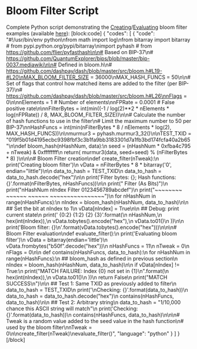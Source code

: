 # Bloom Filter Script

Complete Python script demonstrating the [Creating](../examples/p2p-network-creating-a-bloom-filter.md)/[Evaluating](core-examples-p2p-network-evaluating-a-bloom-filter) bloom filter examples (available [here](https://gist.github.com/dash-docs/5d63f095352a717f90d41a5e7fbbdac1#file-bloom_filter_example-py)):
[block:code]
{
  "codes": [
    {
      "code": "#!/usr/bin/env python\nfrom math import log\nfrom bitarray import bitarray  # from pypi.python.org/pypi/bitarray\nimport pyhash  # from https://github.com/flier/pyfasthash\n\n# Based on BIP-37\n# https://github.com/QuantumExplorer/bips/blob/master/bip-0037.mediawiki\n\n# Defined in bloom.h\n# https://github.com/dashpay/dash/blob/master/src/bloom.h#L19-#L20\nMAX_BLOOM_FILTER_SIZE = 36000\nMAX_HASH_FUNCS = 50\n\n# Set of flags that control how matched items are added to the filter (per BIP-37)\n# https://github.com/dashpay/dash/blob/master/src/bloom.h#L26\nnFlags = 0\n\nnElements = 1 # Number of elements\nnFPRate = 0.0001 # False positive rate\n\nnFilterBytes = int(min((-1 / log(2)**2 * nElements * log(nFPRate)) / 8, MAX_BLOOM_FILTER_SIZE))\n\n# Calculate the number of hash functions to use in the filter\n# Limit the maximum number to 50 per BIP-37\nnHashFuncs = int(min(nFilterBytes * 8 / nElements * log(2), MAX_HASH_FUNCS))\n\nmurmur3 = pyhash.murmur3_32()\n\nTEST_TXID = \"019f5b01d4195ecbc9398fbf3c3b1fa9bb3183301d7a1fb3bd174fcfa40a2b65\"\n\ndef bloom_hash(nHashNum, data):\n    seed = (nHashNum * 0xfba4c795 + nTweak) & 0xffffffff\n    return( murmur3(data, seed=seed) % (nFilterBytes * 8) )\n\n\n# Bloom Filter creation\ndef create_filter(nTweak):\n    print('Creating bloom filter')\n    vData = nFilterBytes * 8 * bitarray('0', endian=\"little\")\n\n    data_to_hash = TEST_TXID\n    data_to_hash = data_to_hash.decode(\"hex\")\n\n    print('Filter bytes: {}; Hash functions: {}'.format(nFilterBytes, nHashFuncs))\n\n    print(\"                             Filter (As Bits)\")\n    print(\"nHashNum   nIndex   Filter   0123456789abcdef\")\n    print(\"~~~~~~~~   ~~~~~~   ~~~~~~   ~~~~~~~~~~~~~~~~\")\n    for nHashNum in range(nHashFuncs):\n        nIndex = bloom_hash(nHashNum, data_to_hash)\n\n        ## Set the bit at nIndex to 1\n        vData[nIndex] = True\n\n        ## Debug: print current state\n        print('      {0:2}      {1:2}     {2}   {3}'.format(\n            nHashNum,\n            hex(int(nIndex)),\n            vData.tobytes().encode(\"hex\"),\n            vData.to01()\n        ))\n\n    print('Bloom filter: {}\\n'.format(vData.tobytes().encode(\"hex\")))\n\n\n# Bloom Filter evaluation\ndef evaluate_filter():\n    print('Evaluating bloom filter')\n    vData = bitarray(endian='little')\n    vData.frombytes(\"b50f\".decode(\"hex\"))\n    nHashFuncs = 11\n    nTweak = 0\n    nFlags = 0\n\n    def contains(nHashFuncs, data_to_hash):\n        for nHashNum in range(nHashFuncs):\n            ## bloom_hash as defined in previous section\n            nIndex = bloom_hash(nHashNum, data_to_hash)\n\n            if vData[nIndex] != True:\n                print(\"MATCH FAILURE: Index {0} not set in {1}\\n\".format(\n                    hex(int(nIndex)),\n                    vData.to01()\n                ))\n                return False\n        print(\"MATCH SUCCESS\\n\")\n\n    ## Test 1: Same TXID as previously added to filter\n    data_to_hash = TEST_TXID\n    print('\\nChecking: {}'.format(data_to_hash))\n    data_to_hash = data_to_hash.decode(\"hex\")\n    contains(nHashFuncs, data_to_hash)\n\n    ## Test 2: Arbitrary string\n    data_to_hash = \"1/10,000 chance this ASCII string will match\"\n    print('Checking: {}'.format(data_to_hash))\n    contains(nHashFuncs, data_to_hash)\n\n\n# Tweak is a random value added to the seed value in the hash function\n# used by the bloom filter\nnTweak = 0\n\ncreate_filter(nTweak)\nevaluate_filter()",
      "language": "python"
    }
  ]
}
[/block]